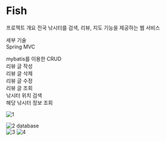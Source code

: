 # Fish

프로젝트 개요
전국 낚시터를 검색, 리뷰, 지도 기능을 제공하는 웹 서비스 

세부 기술<br>
  Spring MVC

  mybatis를 이용한 CRUD <br>
    리뷰 글 작성<br>
    리뷰 글 삭제<br>
    리뷰 글 수정<br>
    리뷰 글 조회<br>
    낚시터 위치 검색<br>
    해당 낚시터 정보 조회<br>
  
  

  ![1](https://user-images.githubusercontent.com/32263898/87240023-9259ae00-c450-11ea-8d7d-ccc49a46b0d5.PNG)
  
  ![2](https://user-images.githubusercontent.com/32263898/87240024-971e6200-c450-11ea-95bd-4860d2f3dfc0.PNG)
database<br>
![3](https://user-images.githubusercontent.com/32263898/87240025-984f8f00-c450-11ea-960d-66651053b1fc.PNG)
![4](https://user-images.githubusercontent.com/32263898/87240026-98e82580-c450-11ea-9e9d-5e2645a81878.PNG)
